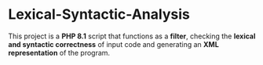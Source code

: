 # Lexical-Syntactic-Analysis
This project is a **PHP 8.1** script that functions as a **filter**, checking the **lexical and syntactic correctness** of input code and generating an **XML representation** of the program.
